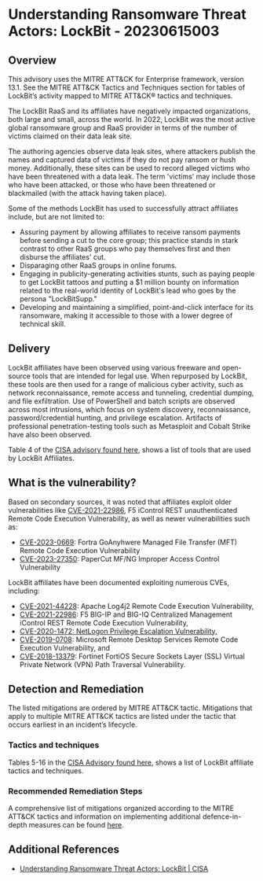 # Understanding Ransomware Threat Actors: LockBit - 20230615003

## Overview

This advisory uses the MITRE ATT&CK for Enterprise framework, version 13.1. See the MITRE ATT&CK Tactics and Techniques section for tables of LockBit’s activity mapped to MITRE ATT&CK® tactics and techniques.

The LockBit RaaS and its affiliates have negatively impacted organizations, both large and small, across the world. In 2022, LockBit was the most active global ransomware group and RaaS provider in terms of the number of victims claimed on their data leak site.

The authoring agencies observe data leak sites, where attackers publish the names and captured data of victims if they do not pay ransom or hush money. Additionally, these sites can be used to record alleged victims who have been threatened with a data leak. The term 'victims' may include those who have been attacked, or those who have been threatened or blackmailed (with the attack having taken place).

Some of the methods LockBit has used to successfully attract affiliates include, but are not limited to:

- Assuring payment by allowing affiliates to receive ransom payments before sending a cut to the core group; this practice stands in stark contrast to other RaaS groups who pay themselves first and then disburse the affiliates' cut.
- Disparaging other RaaS groups in online forums.
- Engaging in publicity-generating activities stunts, such as paying people to get LockBit tattoos and putting a $1 million bounty on information related to the real-world identity of LockBit's lead who goes by the persona "LockBitSupp."
- Developing and maintaining a simplified, point-and-click interface for its ransomware, making it accessible to those with a lower degree of technical skill.

## Delivery

LockBit affiliates have been observed using various freeware and open-source tools that are intended for legal use. When repurposed by LockBit, these tools are then used for a range of malicious cyber activity, such as network reconnaissance, remote access and tunneling, credential dumping, and file exfiltration. Use of PowerShell and batch scripts are observed across most intrusions, which focus on system discovery, reconnaissance, password/credential hunting, and privilege escalation. Artifacts of professional penetration-testing tools such as Metasploit and Cobalt Strike have also been observed.

Table 4 of the [CISA advisory found here](https://www.cisa.gov/news-events/cybersecurity-advisories/aa23-165a), shows a list of tools that are used by LockBit Affiliates.

## What is the vulnerability?

Based on secondary sources, it was noted that affiliates exploit older vulnerabilities like [CVE-2021-22986](https://nvd.nist.gov/vuln/detail/CVE-2021-22986), F5 iControl REST unauthenticated Remote Code Execution Vulnerability, as well as newer vulnerabilities such as:

-   [CVE-2023-0669](https://nvd.nist.gov/vuln/detail/CVE-2023-0669): Fortra GoAnyhwere Managed File Transfer (MFT) Remote Code Execution Vulnerability
-   [CVE-2023-27350](https://nvd.nist.gov/vuln/detail/CVE-2023-27350): PaperCut MF/NG Improper Access Control Vulnerability

LockBit affiliates have been documented exploiting numerous CVEs, including:

-   [CVE-2021-44228](https://nvd.nist.gov/vuln/detail/CVE-2021-44228): Apache Log4j2 Remote Code Execution Vulnerability,
-   [CVE-2021-22986](https://nvd.nist.gov/vuln/detail/CVE-2021-22986): F5 BIG-IP and BIG-IQ Centralized Management iControl REST Remote Code Execution Vulnerability,
-   [CVE-2020-1472: NetLogon Privilege Escalation Vulnerability,](https://nvd.nist.gov/vuln/detail/CVE-2020-1472)
-   [CVE-2019-0708](https://nvd.nist.gov/vuln/detail/CVE-2019-0708): Microsoft Remote Desktop Services Remote Code Execution Vulnerability, and
-   [CVE-2018-13379](https://nvd.nist.gov/vuln/detail/CVE-2018-13379): Fortinet FortiOS Secure Sockets Layer (SSL) Virtual Private Network (VPN) Path Traversal Vulnerability.

## Detection and Remediation

The listed mitigations are ordered by MITRE ATT&CK tactic. Mitigations that apply to multiple MITRE ATT&CK tactics are listed under the tactic that occurs earliest in an incident’s lifecycle. 

### Tactics and techniques

Tables 5-16 in the [CISA Advisory found here](https://www.cisa.gov/news-events/cybersecurity-advisories/aa23-165a), shows a list of LockBit affiliate tactics and techniques.


### Recommended Remediation Steps

A comprehensive list of mitigations organized according to the MITRE ATT&CK tactics and information on implementing additional defence-in-depth measures can be found [here](https://www.cisa.gov/news-events/cybersecurity-advisories/aa23-165a).


## Additional References

- [Understanding Ransomware Threat Actors: LockBit | CISA](https://www.cisa.gov/news-events/cybersecurity-advisories/aa23-165a)